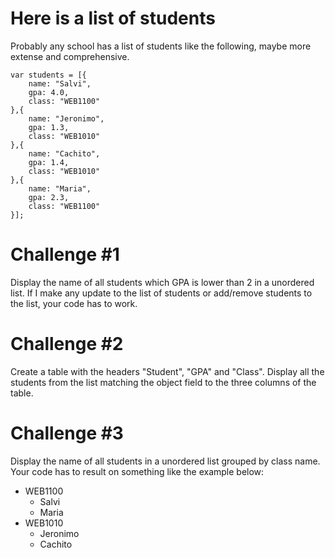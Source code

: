 # Here is a list of students
Probably any school has a list of students like the following, maybe more extense and comprehensive. 
```
var students = [{
	name: "Salvi",
	gpa: 4.0,
	class: "WEB1100"
},{
	name: "Jeronimo",
	gpa: 1.3,
	class: "WEB1010"
},{
	name: "Cachito",
	gpa: 1.4,
	class: "WEB1010"
},{
	name: "Maria",
	gpa: 2.3,
	class: "WEB1100"
}];
```

# Challenge #1
Display the name of all students which GPA is lower than 2 in a unordered list. If I make any update to the list of students or add/remove students to the list, your code has to work.

# Challenge #2
Create a table with the headers "Student", "GPA" and "Class". Display all the students from the list matching the object field to the three columns of the table.

# Challenge #3
Display the name of all students in a unordered list grouped by class name. Your code has to result on something like the example below:

* WEB1100
    * Salvi
    * Maria
* WEB1010
    * Jeronimo
    * Cachito
